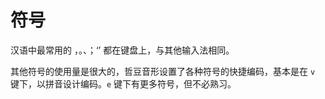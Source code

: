 # 符号
汉语中最常用的 ，。、；‘’ 都在键盘上，与其他输入法相同。

其他符号的使用量是很大的，哲豆音形设置了各种符号的快捷编码，基本是在 `v` 键下，以拼音设计编码。`e` 键下有更多符号，但不必熟习。

